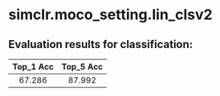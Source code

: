 # simclr.moco_setting.lin_clsv2  

## Evaluation results for classification:  

|  Top_1 Acc  |  Top_5 Acc  |  
|:-----------:|:-----------:|  
|   67.286    |   87.992    |
